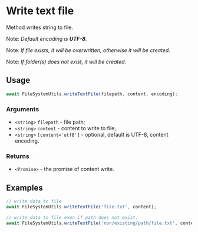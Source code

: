 Write text file
===============

Method writes string to file.

Note: *Default encoding is **UTF-8**.*

Note: *If file exists, it will be overwritten, otherwise it will be created.*

Note: *If folder(s) does not exist, it will be created.*


Usage
-----

```js
await FileSystemUtils.writeTextFile(filepath, content, encoding);
```


### Arguments

* `<string>` `filepath` - file path;
* `<string>` `content` - content to write to file;
* `<string>` `[content='utf8']` - optional, default is UTF-8, content encoding.


### Returns

* `<Promise>` - the promise of content write.


Examples
--------

```js
// write data to file
await FileSystemUtils.writeTextFile('file.txt', content);

// write data to file even if path does not exist.
await FileSystemUtils.writeTextFile('non/existing/path/file.txt', content);
```
